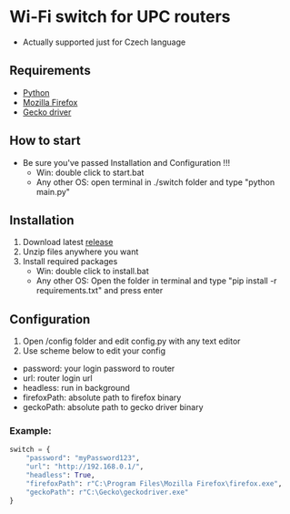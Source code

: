 # Wi-Fi switch for UPC routers
- Actually supported just for Czech language

## Requirements
- [Python](https://www.python.org/downloads/)
- [Mozilla Firefox](https://www.mozilla.org/)
- [Gecko driver](https://github.com/mozilla/geckodriver/releases)

## How to start
- Be sure you've passed Installation and Configuration !!!
    - Win: double click to start.bat
    - Any other OS: open terminal in ./switch folder and type "python main.py"

## Installation
1. Download latest [release](https://github.com/JakubSladek/upc-router-wifi-switch/releases)
2. Unzip files anywhere you want
3. Install required packages
    - Win: double click to install.bat
    - Any other OS: Open the folder in terminal and type "pip install -r requirements.txt" and press enter

## Configuration
1. Open /config folder and edit config.py with any text editor
2. Use scheme below to edit your config

- password: your login password to router
- url: router login url
- headless: run in background
- firefoxPath: absolute path to firefox binary
- geckoPath: absolute path to gecko driver binary

### Example:
```python 
switch = {
    "password": "myPassword123",
    "url": "http://192.168.0.1/",
    "headless": True,
    "firefoxPath": r"C:\Program Files\Mozilla Firefox\firefox.exe",
    "geckoPath": r"C:\Gecko\geckodriver.exe"
}
```

